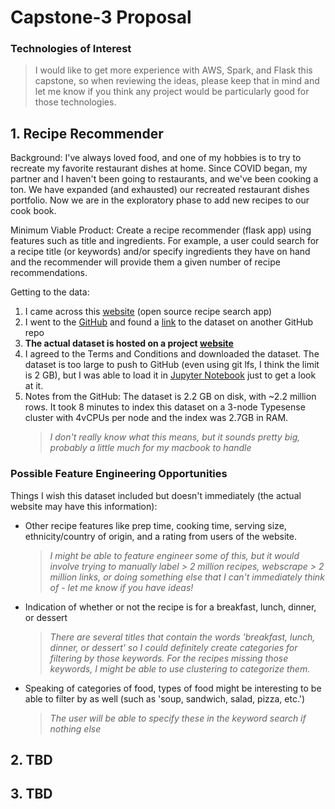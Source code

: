 # Capstone-3 Proposal

### Technologies of Interest
> I would like to get more experience with AWS, Spark, and Flask this capstone, so when reviewing the ideas, please keep that in mind and let me know if you think any project would be particularly good for those technologies.

## 1. Recipe Recommender
Background: I've always loved food, and one of my hobbies is to try to recreate my favorite restaurant dishes at home. Since COVID began, my partner and I haven't been going to restaurants, and we've been cooking a ton. We have expanded (and exhausted) our recreated restaurant dishes portfolio. Now we are in the exploratory phase to add new recipes to our cook book.

Minimum Viable Product: Create a recipe recommender (flask app) using features such as title and ingredients. For example, a user could search for a recipe title (or keywords) and/or specify ingredients they have on hand and the recommender will provide them a given number of recipe recommendations.

Getting to the data:
1. I came across this [website](https://recipe-search.typesense.org/) (open source recipe search app) 
2. I went to the [GitHub](https://github.com/typesense/showcase-recipe-search) and found a [link](https://github.com/Glorf/recipenlg) to the dataset on another GitHub repo
3. **The actual dataset is hosted on a project [website](https://recipenlg.cs.put.poznan.pl/)**
4. I agreed to the Terms and Conditions and downloaded the dataset. The dataset is too large to push to GitHub (even using git lfs, I think the limit is 2 GB), but I was able to load it in [Jupyter Notebook](https://github.com/coxem14/Capstone-3/blob/main/capstone_3.ipynb) just to get a look at it.
5. Notes from the GitHub: The dataset is 2.2 GB on disk, with ~2.2 million rows. It took 8 minutes to index this dataset on a 3-node Typesense cluster with 4vCPUs per node and the index was 2.7GB in RAM.
    > *I don't really know what this means, but it sounds pretty big, probably a little much for my macbook to handle*

### Possible Feature Engineering Opportunities
Things I wish this dataset included but doesn't immediately (the actual website may have this information):
* Other recipe features like prep time, cooking time, serving size, ethnicity/country of origin, and a rating from users of the website.
  > *I might be able to feature engineer some of this, but it would involve trying to manually label > 2 million recipes, webscrape > 2 million links, or doing something else that I can't immediately think of - let me know if you have ideas!*
* Indication of whether or not the recipe is for a breakfast, lunch, dinner, or dessert
  > *There are several titles that contain the words 'breakfast, lunch, dinner, or dessert' so I could definitely create categories for filtering by those keywords. For the recipes missing those keywords, I might be able to use clustering to categorize them.*
* Speaking of categories of food, types of food might be interesting to be able to filter by as well (such as 'soup, sandwich, salad, pizza, etc.')
  > *The user will be able to specify these in the keyword search if nothing else*

## 2. TBD

## 3. TBD